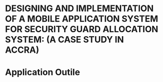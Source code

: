 # DESIGNING AND IMPLEMENTATION OF A MOBILE APPLICATION SYSTEM FOR SECURITY GUARD ALLOCATION SYSTEM: (A CASE STUDY IN ACCRA)
# Application Outile

